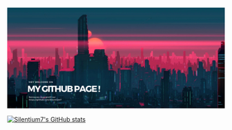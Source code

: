 ![Cover](https://github.com/Silentium7/Silentium7/blob/main/assets/MY%20GITHUB%20PAGE%20v3.png)

[![Silentium7's GitHub stats](https://github-readme-stats.vercel.app/api?username=Silentium7&hide=stars,commits,prs,issues,contribs)](https://github.com/Silentium7/github-readme-stats)












<!--
________________________________________________________________________________________________________________________________

WEBSITES:
https://naereen.github.io/badges/
________________________________________________________________________________________________________________________________


**Silentium7/Silentium7** is a ✨ _special_ ✨ repository because its `README.md` (this file) appears on your GitHub profile.

Here are some ideas to get you started:

- 🔭 I’m currently working on ...
- 🌱 I’m currently learning ...
- 👯 I’m looking to collaborate on ...
- 🤔 I’m looking for help with ...
- 💬 Ask me about ...
- 📫 How to reach me: ...
- 😄 Pronouns: ...
- ⚡ Fun fact: ...
________________________________________________________________________________________________________________________________
-->
